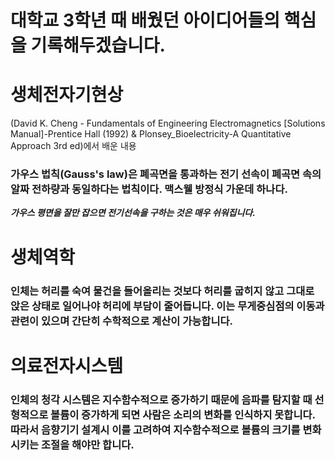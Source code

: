 # 대학교 3학년 때 배웠던 아이디어들의 핵심을 기록해두겠습니다.

# 생체전자기현상
(David K. Cheng - Fundamentals of Engineering Electromagnetics [Solutions Manual]-Prentice Hall (1992) & Plonsey_Bioelectricity-A Quantitative Approach 3rd ed)에서 배운 내용
### 가우스 법칙(Gauss's law)은 폐곡면을 통과하는 전기 선속이 폐곡면 속의 알짜 전하량과 동일하다는 법칙이다. 맥스웰 방정식 가운데 하나다.

***가우스 평면을 잘만 잡으면 전기선속을 구하는 것은 매우 쉬워집니다.***

# 생체역학
### 인체는 허리를 숙여 물건을 들어올리는 것보다 허리를 굽히지 않고 그대로 앉은 상태로 일어나야 허리에 부담이 줄어듭니다. 이는 무게중심점의 이동과 관련이 있으며 간단히 수학적으로 계산이 가능합니다.

# 의료전자시스템
### 인체의 청각 시스템은 지수함수적으로 증가하기 때문에 음파를 탐지할 때 선형적으로 볼륨이 증가하게 되면 사람은 소리의 변화를 인식하지 못합니다. 따라서 음향기기 설계시 이를 고려하여 지수함수적으로 볼륨의 크기를 변화시키는 조절을 해야만 합니다.

